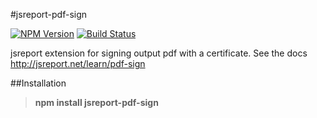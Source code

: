 #jsreport-pdf-sign

[![NPM Version](http://img.shields.io/npm/v/jsreport-pdf-sign.svg?style=flat-square)](https://npmjs.com/package/jsreport-pdf-sign)
[![Build Status](https://travis-ci.org/jsreport/jsreport-pdf-sign.png?branch=master)](https://travis-ci.org/jsreport/jsreport-pdf-sign)

jsreport extension for signing output pdf with a certificate.
See the docs http://jsreport.net/learn/pdf-sign 

##Installation

> **npm install jsreport-pdf-sign**